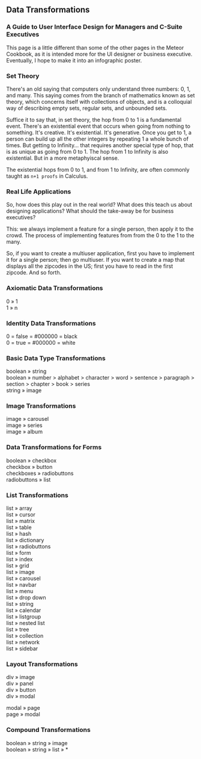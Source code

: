 ## Data Transformations  
### A Guide to User Interface Design for Managers and C-Suite Executives  
This page is a little different than some of the other pages in the Meteor Cookbook, as it is intended more for the UI designer or business executive.  Eventually, I hope to make it into an infographic poster.   

 
### Set Theory  
There's an old saying that computers only understand three numbers:  0, 1, and many.  This saying comes from the branch of mathematics known as set theory, which concerns itself with collections of objects, and is a colloquial way of describing empty sets, regular sets, and unbounded sets.  

Suffice it to say that, in set theory, the hop from 0 to 1 is a fundamental event.  There's an existential event that occurs when going from nothing to something.  It's creative.  It's existential.  It's generative.  Once you get to 1, a person can build up all the other integers by repeating 1 a whole bunch of times.  But getting to Infinity... that requires another special type of hop, that is as unique as going from 0 to 1.  The hop from 1 to Infinity is also existential.  But in a more metaphyiscal sense. 

The existential hops from 0 to 1, and from 1 to Infinity, are often commonly taught as ``n+1 proofs`` in Calculus.    

### Real Life Applications  

So, how does this play out in the real world?  What does this teach us about designing applications?  What should the take-away be for business executives?  

This:  we always implement a feature for a single person, then apply it to the crowd.  The process of implementing features from from the 0 to the 1 to the many.  

So, if you want to create a multiuser application, first you have to implement it for a single person; then go multiuser.  If you want to create a map that displays all the zipcodes in the US; first you have to read in the first zipcode.  And so forth.



### Axiomatic Data Transformations  

0 » 1  
1 » n  
  
### Identity Data Transformations 

0 = false = #000000 = black  
0 = true  = #000000 = white  
  
### Basic Data Type Transformations 

boolean » string  
boolean » number > alphabet > character > word > sentence > paragraph > section > chapter > book > series  
string » image  

### Image Transformations 

image » carousel  
image » series  
image » album  

### Data Transformations for Forms

boolean » checkbox  
checkbox » button  
checkboxes » radiobuttons  
radiobuttons » list  

### List Transformations

list » array  
list » cursor  
list » matrix  
list » table  
list » hash  
list » dictionary  
list » radiobuttons  
list » form  
list » index  
list » grid  
list » image  
list » carousel  
list » navbar  
list » menu  
list » drop down  
list » string  
list » calendar  
list » listgroup  
list » nested list  
list » tree  
list » collection  
list » network  
list » sidebar  


### Layout Transformations

div » image  
div » panel  
div » button  
div » modal  

modal » page  
page » modal  

### Compound Transformations
boolean » string » image  
boolean » string » list » *  
